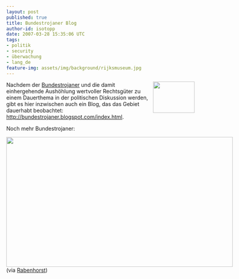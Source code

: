 ```yaml
---
layout: post
published: true
title: Bundestrojaner Blog
author-id: isotopp
date: 2007-03-28 15:35:06 UTC
tags:
- politik
- security
- überwachung
- lang_de
feature-img: assets/img/background/rijksmuseum.jpg
---
```

<!-- s9ymdb:4246 --><img width='110' height='83' style="float: right; border: 0px; padding-left: 5px; padding-right: 5px;" src="/uploads/bundestrojaner.serendipityThumb.jpg" alt="" /> Nachdem der <a href="http://blog.koehntopp.de/archives/1600-Der-Bundestrojaner-durchdekliniert.html">Bundestrojaner</a> und die damit einhergehende Aushöhlung wertvoller Rechtsgüter zu einem Dauerthema in der politischen Diskussion werden, gibt es hier inzwischen auch ein Blog, das das Gebiet dauerhabt beobachtet: <a href="http://bundestrojaner.blogspot.com/">http://bundestrojaner.blogspot.com/index.html</a>.

Noch mehr Bundestrojaner:


<div class="serendipity_imageComment_center" style="width: 600px"><div class="serendipity_imageComment_img"><a class='serendipity_image_link' href='http://blog.kairaven.de/archives/1063-Chaosradio-Invasives-Vor-und-Eindringen-des-Staates-in-Freiheitsraeume.html'><!-- s9ymdb:4259 --><img width='600' height='345'  src="/uploads/1984comic.png" alt="" /></a></div><div class="serendipity_imageComment_txt">(via <a href="http://blog.kairaven.de">Rabenhorst</a>)
</div></div>
